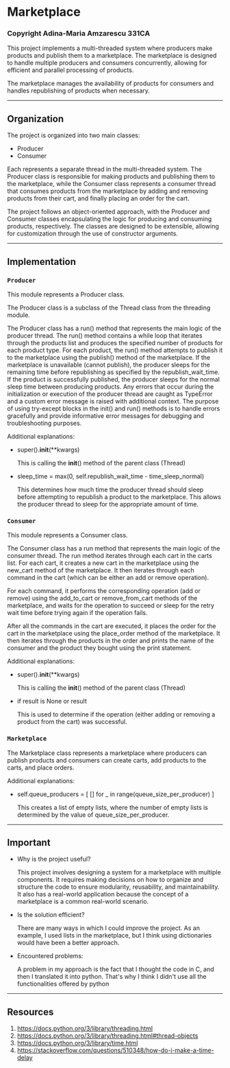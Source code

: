 # Marketplace
### Copyright Adina-Maria Amzarescu 331CA

This project implements a multi-threaded system where producers make 
products and publish them to a marketplace. The marketplace is designed 
to handle multiple producers and consumers concurrently, allowing for 
efficient and parallel processing of products.

The marketplace manages the availability of products for consumers and handles 
republishing of products when necessary. 

____________________________________________________________________________________


## Organization

The project is organized into two main classes: 

* Producer
* Consumer

Each represents a separate thread in the multi-threaded system. 
The Producer class is responsible for making products and publishing them 
to the marketplace, while the Consumer class represents a consumer thread 
that consumes products from the marketplace by adding and removing products 
from their cart, and finally placing an order for the cart.

The project follows an object-oriented approach, with the Producer and Consumer 
classes encapsulating the logic for producing and consuming products, respectively. 
The classes are designed to be extensible, allowing for customization through the 
use of constructor arguments.

____________________________________________________________________________________

## Implementation

### `Producer`

This module represents a Producer class.

The Producer class is a subclass of the Thread class from the threading module.

The Producer class has a run() method that represents the main logic of the 
producer thread. The run() method contains a while loop that iterates through the 
products list and produces the specified number of products for each product type.
For each product, the run() method attempts to publish it to the marketplace using 
the publish() method of the marketplace.
If the marketplace is unavailable (cannot publish), the producer sleeps for the 
remaining time before republishing as specified by the republish_wait_time.
If the product is successfully published, the producer sleeps for the normal 
sleep time between producing products.
Any errors that occur during the initialization or execution of the producer 
thread are caught as TypeError and a custom error message is raised with 
additional context.
The purpose of using try-except blocks in the init() and run() methods is 
to handle errors gracefully and provide informative error messages for 
debugging and troubleshooting purposes.

Additional explanations:

* super().__init__(**kwargs)

    This is calling the __init__() method of the parent class (Thread)

* sleep_time = max(0, self.republish_wait_time - time_sleep_normal)

    This determines how much time the producer thread should sleep before 
    attempting to republish a product to the marketplace. 
    This allows the producer thread to sleep for the appropriate amount 
    of time.

### `Consumer`

This module represents a Consumer class.

The Consumer class has a run method that represents the main logic of the 
consumer thread.
The run method iterates through each cart in the carts list.
For each cart, it creates a new cart in the marketplace using the new_cart 
method of the marketplace.
It then iterates through each command in the cart (which can be either an 
add or remove operation).

For each command, it performs the corresponding operation (add or remove) 
using the add_to_cart or remove_from_cart methods of the marketplace, and 
waits for the operation to succeed or sleep for the retry wait time before 
trying again if the operation fails.

After all the commands in the cart are executed, it places the order for 
the cart in the marketplace using the place_order method of the marketplace.
It then iterates through the products in the order and prints the name of 
the consumer and the product they bought using the print statement.

Additional explanations:

* super().__init__(**kwargs)

    This is calling the __init__() method of the parent class (Thread)

* if result is None or result

    This is used to determine if the operation (either adding or 
    removing a product from the cart) was successful.

### `Marketplace`

The Marketplace class represents a marketplace where producers can 
publish products and consumers can create carts, add products to the 
carts, and place orders.

Additional explanations:

* self.queue_producers = [ [] for _ in range(queue_size_per_producer) ]

    This creates a list of empty lists, where the number of empty 
    lists is determined by the value of queue_size_per_producer.


____________________________________________________________________________________

## Important

* Why is the project useful?

    This project involves designing a system for a marketplace with multiple 
    components. It requires making decisions on how to organize and structure 
    the code to ensure modularity, reusability, and maintainability. It also 
    has a real-world application because the concept of a marketplace 
    is a common real-world scenario.

* Is the solution efficient?

    There are many ways in which I could improve the project. 
    As an example, I used lists in the marketplace, but I think using 
    dictionaries would have been a better approach.

* Encountered problems:

    A problem in my approach is the fact that I thought the code 
    in C, and then I translated it into python. That's why I think 
    I didn't use all the functionalities offered by python

____________________________________________________________________________________

## Resources

1. https://docs.python.org/3/library/threading.html
2. https://docs.python.org/3/library/threading.html#thread-objects
3. https://docs.python.org/3/library/time.html
4. https://stackoverflow.com/questions/510348/how-do-i-make-a-time-delay